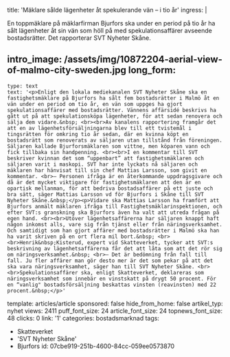 title: 'Mäklare sålde lägenheter åt spekulerande vän – i tio år'
ingress: |
  <p>En toppmäklare på mäklarfirman Bjurfors ska under en period på tio år ha sålt lägenheter åt sin vän som höll på med spekulationsaffärer avseende bostadsrätter. Det rapporterar SVT Nyheter Skåne.
  </p>
  
intro_image: /assets/img/10872204-aerial-view-of-malmo-city-sweden.jpg
long_form:
  -
    type: text
    text: '<p>Enligt den lokala mediekanalen SVT Nyheter Skåne ska en fastighetsmäklare på Bjurfors ha sålt fem bostadsrätter i Malmö åt en vän under en period om tio år, en vän som uppges ha gjort spekulationsaffärer med bostadsrätter. Vännens affärsidé beskrivs ha gått ut på att spekulationsköpa lägenheter, för att sedan renovera och sälja dem vidare.&nbsp; <br><br>Av kanalens rapportering framgår det att en av lägenhetsförsäljningarna blev till ett tvistemål i tingsrätten för omkring tio år sedan, där en kvinna köpt en bostadsrätt som renoverats av säljaren utan tillstånd från föreningen. Säljaren kallade Bjurforsmäklaren som vittne, men köparen vann och fick tillbaka sin handpenning. <br><br>I en kommentar till SVT beskriver kvinnan det som “uppenbart” att fastighetsmäklaren och säljaren varit i maskopi. SVT har inte lyckats nå säljaren och mäklaren har hänvisat till sin chef Mattias Larsson, som givit en kommentar. <br>– Personen ifråga är en återkommande uppdragsgivare och då är det mycket viktigare för fastighetsmäklaren att den är en opartisk mellanman, för att bedriva bostadsaffärer på ett juste och bra sätt, säger Mattias Larsson vd för Bjurfors i Skåne till SVT Nyheter Skåne.&nbsp;</p><p>Vidare ska Mattias Larsson ha framfört att Bjurfors anmält mäklaren ifråga till Fastighetsmäklarinspektionen, och efter SVT:s granskning ska Bjurfors även ha valt att utreda frågan på egen hand. <br><br>Utöver lägenhetsaffärerna har säljaren knappt haft någon inkomst alls, vare sig från tjänst eller från näringsverksamhet. Och samtidigt som han gjort affärer med bostadsrätter i Malmö ska han ha varit skriven på en ort flera mil bort.&nbsp; <br><br>Henrik&nbsp;Kisterud, expert vid Skatteverket, tycker att SVT:s beskrivning av lägenhetsaffärerna får det att låta som att det rör sig om näringsverksamhet.&nbsp; <br>– Det är bedömning från fall till fall. Ju fler affärer man gör desto mer är det som pekar på att det ska vara näringsverksamhet, säger han till SVT Nyheter Skåne. <br><br>Spekulationsaffärer ska, enligt Skatteverket, deklareras som näringsverksamhet som innebär en vinstskatt på drygt 50 procent. För en “vanlig" bostadsförsäljning beskattas vinsten (reavinsten) med 22 procent.&nbsp;</p>'
template: articles/article
sponsored: false
hide_from_home: false
artikel_typ: nyhet
views: 2411
puff_font_size: 24
article_font_size: 24
topnews_font_size: 48
clicks: 0
link: '1'
categories: bostadsmarknad
tags:
  - Skatteverket
  - 'SVT Nyheter Skåne'
  - Bjurfors
id: 07cbe919-251b-4600-84cc-059ee0573870
